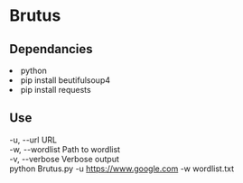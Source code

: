 # Brutus
## Dependancies
<li>python</li>
<li>pip install beutifulsoup4</li>
<li>pip install requests</li>

## Use
-u, --url           URL  
-w, --wordlist      Path to wordlist  
-v, --verbose       Verbose output  
python Brutus.py -u https://www.google.com -w wordlist.txt
